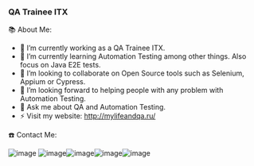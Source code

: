 ### QA Trainee ITX

<!--
**podchasova11/podchasova11** is a ✨ _special_ ✨ repository because its `README.md` (this file) appears on your GitHub profile.

Here are some ideas to get you started:

- 🔭 I’m currently working on
- 🌱 I’m currently learning ...
- 👯 I’m looking to collaborate on ...
- 🤔 I’m looking for help with ...
- 💬 Ask me about ...
- 📫 How to reach me: ...
- 😄 Pronouns: ...
- ⚡ Fun fact: ...
-->
📚 About Me:
- 🔭 I’m currently working as a QA Trainee ITX.
- 🌱 I’m currently learning Automation Testing among other things. Also focus on Java E2E tests.
- 👯 I’m looking to collaborate on Open Source tools such as Selenium, Appium or Cypress.
- 🤔 I’m looking forward to helping people with any problem with Automation Testing.
- 💬 Ask me about QA and Automation Testing.
- ⚡ Visit my website: http://mylifeandqa.ru/

☎️ Contact Me:


![image](https://user-images.githubusercontent.com/16668925/222896156-d7528d5e-e632-44eb-8e68-1c39e4d2de84.png) ![image](https://user-images.githubusercontent.com/16668925/222896183-4972ab06-9868-487e-8769-a13b4e9eda6b.png)![image](https://user-images.githubusercontent.com/16668925/222896211-f86a1839-5ef9-412c-a604-b24ca38e057a.png)![image](https://user-images.githubusercontent.com/16668925/222896262-e22f8c51-788d-4eff-b989-716d377df498.png)![image](https://user-images.githubusercontent.com/16668925/222896357-59fd1df3-e28a-42e9-abf5-036fd10a35d1.png)





